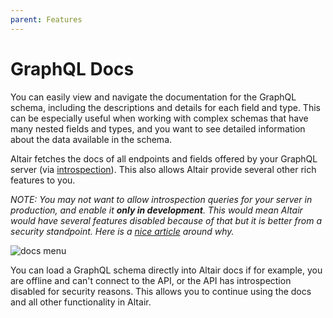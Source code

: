 ```yaml
---
parent: Features
---
```


# GraphQL Docs

You can easily view and navigate the documentation for the GraphQL schema, including the descriptions and details for each field and type. This can be especially useful when working with complex schemas that have many nested fields and types, and you want to see detailed information about the data available in the schema.

Altair fetches the docs of all endpoints and fields offered by your GraphQL server (via [introspection](https://graphql.org/learn/introspection/)). This also allows Altair provide several other rich features to you.

_NOTE: You may not want to allow introspection queries for your server in production, and enable it **only in development**. This would mean Altair would have several features disabled because of that but it is better from a security standpoint. Here is a [nice article](https://lab.wallarm.com/why-and-how-to-disable-introspection-query-for-graphql-apis/) around why._

![docs menu](/assets/img/docs/docs-menu.png)

You can load a GraphQL schema directly into Altair docs if for example, you are offline and can't connect to the API, or the API has introspection disabled for security reasons. This allows you to continue using the docs and all other functionality in Altair.
